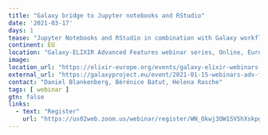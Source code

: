 ```yaml
---
title: "Galaxy bridge to Jupyter notebooks and RStudio"
date: '2021-03-17'
days: 1
tease: "Jupyter Notebooks and RStudio in combination with Galaxy workflows"
continent: EU
location: "Galaxy-ELIXIR Advanced Features webinar series, Online, Europe"
image: 
location_url: "https://elixir-europe.org/events/galaxy-elixir-webinars-series-advanced-features"
external_url: "https://galaxyproject.eu/event/2021-01-15-webinars-adv-features-session3/"
contact: "Daniel Blankenberg, Bérénice Batut, Helena Rasche"
tags: [ webinar ]
gtn: false
links:
  - text: "Register"
    url: "https://us02web.zoom.us/webinar/register/WN_Okwj3OW1SVShXskpgqVUjQ"
---
```

